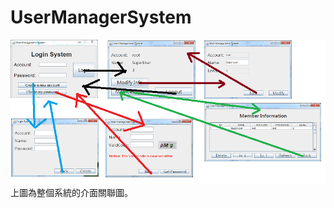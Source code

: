 # UserManagerSystem

![1](https://github.com/briansbotlab/Java_Project/blob/master/userMangementSystem/img/7.png)<br/>
上圖為整個系統的介面關聯圖。
